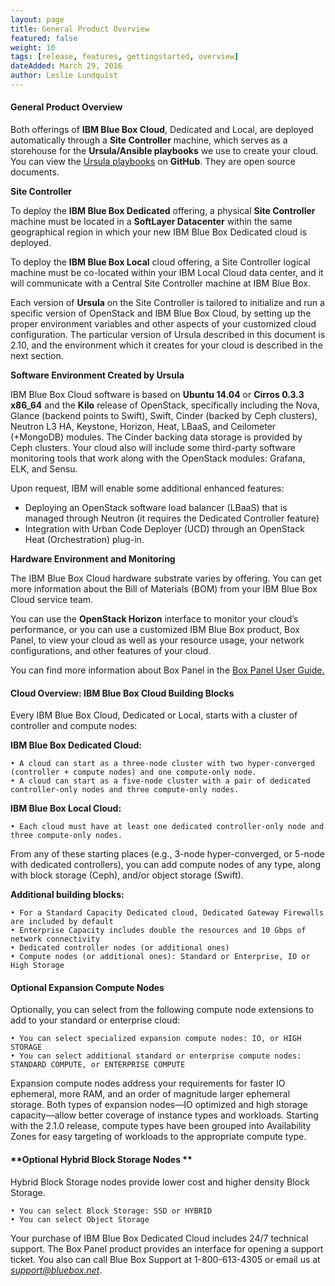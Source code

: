 ```yaml
---
layout: page
title: General Product Overview
featured: false
weight: 10
tags: [release, features, gettingstarted, overview]
dateAdded: March 29, 2016
author: Leslie Lundquist
---
```


#### General Product Overview

Both offerings of **IBM Blue Box Cloud**, Dedicated and Local, are deployed automatically through a **Site Controller** machine, which serves as a storehouse for the **Ursula/Ansible playbooks** we use to create your cloud. You can view the [Ursula playbooks](https://github.com/blueboxgroup/ursula) on **GitHub**. They are open source documents.

**Site Controller**

To deploy the **IBM Blue Box Dedicated** offering, a physical **Site Controller** machine must be located in a **SoftLayer Datacenter** within the same geographical region in which your new IBM Blue Box Dedicated cloud is deployed.

To deploy the **IBM Blue Box Local** cloud offering, a Site Controller logical machine must be co-located within your IBM Local Cloud data center, and it will communicate with a Central Site Controller machine at IBM Blue Box.

Each version of **Ursula** on the Site Controller is tailored to initialize and run a specific version of OpenStack and IBM Blue Box Cloud, by setting up the proper environment variables and other aspects of your customized cloud configuration. The particular version of Ursula described in this document is 2.10, and the environment which it creates for your cloud is described in the next section.

**Software Environment Created by Ursula**

IBM Blue Box Cloud software is based on **Ubuntu 14.04** or **Cirros 0.3.3 x86_64** and the **Kilo** release of OpenStack, specifically including the Nova, Glance (backend points to Swift), Swift, Cinder (backed by Ceph clusters), Neutron L3 HA, Keystone, Horizon, Heat, LBaaS, and Ceilometer (+MongoDB) modules. The Cinder backing data storage is provided by Ceph clusters. Your cloud also will include some third-party software monitoring tools that work along with the OpenStack modules: Grafana, ELK, and Sensu.

Upon request, IBM will enable some additional enhanced features:

* Deploying an OpenStack software load balancer (LBaaS) that is managed through Neutron (it requires the Dedicated Controller feature)
* Integration with Urban Code Deployer (UCD) through an OpenStack Heat (Orchestration) plug-in.

**Hardware Environment and Monitoring**

The IBM Blue Box Cloud hardware substrate varies by offering. You can get more information about the Bill of Materials (BOM) from your IBM Blue Box Cloud service team.

You can use the **OpenStack Horizon** interface to monitor your cloud’s performance, or you can use a customized IBM Blue Box product, Box Panel, to view your cloud as well as your resource usage, your network configurations, and other features of your cloud.

You can find more information about Box Panel in the [Box Panel User Guide.](https://github.com/IBM-Blue-Box-Help/help-documentation/blob/gh-pages/_gettingstarted/Box_Panel.md)

#### **Cloud Overview: IBM Blue Box Cloud Building Blocks**

Every IBM Blue Box Cloud, Dedicated or Local, starts with a cluster of controller and compute nodes:

**IBM Blue Box Dedicated Cloud:**

	• A cloud can start as a three-node cluster with two hyper-converged (controller + compute nodes) and one compute-only node.
	• A cloud can start as a five-node cluster with a pair of dedicated controller-only nodes and three compute-only nodes. 

**IBM Blue Box Local Cloud:**

	• Each cloud must have at least one dedicated controller-only node and three compute-only nodes.  
	
From any of these starting places (e.g., 3-node hyper-converged, or 5-node with dedicated controllers), you can add compute nodes of any type, along with block storage (Ceph), and/or object storage (Swift).

**Additional building blocks:**

	• For a Standard Capacity Dedicated cloud, Dedicated Gateway Firewalls are included by default
	• Enterprise Capacity includes double the resources and 10 Gbps of network connectivity 
	• Dedicated controller nodes (or additional ones)
	• Compute nodes (or additional ones): Standard or Enterprise, IO or High Storage 

#### **Optional Expansion Compute Nodes**

Optionally, you can select from the following compute node extensions to add to your standard or enterprise cloud:

	• You can select specialized expansion compute nodes: IO, or HIGH STORAGE 
	• You can select additional standard or enterprise compute nodes: STANDARD COMPUTE, or ENTERPRISE COMPUTE

Expansion compute nodes address your requirements for faster IO ephemeral, more RAM, and an order of magnitude larger ephemeral storage.  Both types of expansion nodes—IO optimized and high storage capacity—allow better coverage of instance types and workloads. Starting with the 2.1.0 release, compute types have been grouped into Availability Zones for easy targeting of workloads to the appropriate compute type.

#### **Optional Hybrid Block Storage Nodes **

Hybrid Block Storage nodes provide lower cost and higher density Block Storage.  

	• You can select Block Storage: SSD or HYBRID
	• You can select Object Storage 


Your purchase of IBM Blue Box Dedicated Cloud includes 24/7 technical support. The Box Panel product provides an interface for opening a support ticket. You also can call Blue Box Support at 1-800-613-4305 or email us at *support@bluebox.net*.
